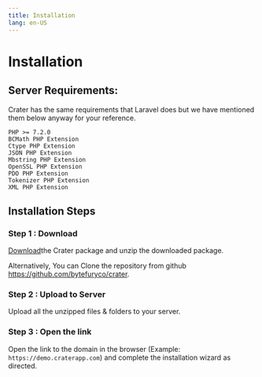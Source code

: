 ```yaml
---
title: Installation
lang: en-US
---
```


# Installation


## Server Requirements:

Crater has the same requirements that Laravel does but we have mentioned them below anyway for your reference.

```
PHP >= 7.2.0
BCMath PHP Extension
Ctype PHP Extension
JSON PHP Extension
Mbstring PHP Extension
OpenSSL PHP Extension
PDO PHP Extension
Tokenizer PHP Extension
XML PHP Extension
```

## Installation Steps

### Step 1 : Download

[Download](https://github.com/bytefuryco/crater/archive/master.zip)the Crater package and unzip the downloaded package.

Alternatively, You can Clone the repository from github <https://github.com/bytefuryco/crater>.

### Step 2 : Upload to Server

Upload all the unzipped files & folders to your server.

### Step 3 : Open the link

Open the link to the domain in the browser (Example: `https://demo.craterapp.com`) and complete the installation wizard as directed.
